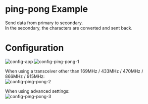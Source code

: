 # ping-pong Example   
Send data from primary to secondary.   
In the secondary, the characters are converted and sent back.   


# Configuration   
![config-app](https://user-images.githubusercontent.com/6020549/162128875-d5acb0fb-808a-4b1b-949f-81a163213636.jpg)
![config-ping-pong-1](https://user-images.githubusercontent.com/6020549/162128887-45966abf-5865-4422-b715-cf4a36a9e606.jpg)

When using a transceiver other than 169MHz / 433MHz / 470MHz / 866MHz / 915MHz:   
![config-ping-pong-2](https://user-images.githubusercontent.com/6020549/162128891-ab65d80a-fd83-494c-9eb0-6571ca863ce0.jpg)

When using advanced settings:   
![config-ping-pong-3](https://user-images.githubusercontent.com/6020549/162128895-d1c10cd4-ca60-4b01-aacb-5db840627191.jpg)

